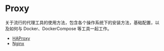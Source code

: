 # Proxy

关于流行的代理工具的使用方法，包含各个操作系统下的安装方法，基础配置，以及如何与 Docker、DockerCompose 等工具一起工作。

- [HAProxy](haproxy.md)
- [Nginx](nginx.md)